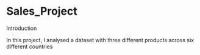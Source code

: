 # Sales_Project
Introduction 


In this project, I analysed a dataset with three different products across six different countries
